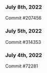 ### July 8th, 2022

Commit #207456

### July 5th, 2022

Commit #314353


### July 4th, 2022

Commit #72281
